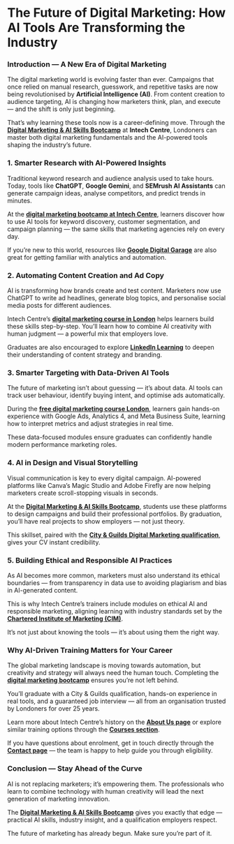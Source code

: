 # **The Future of Digital Marketing: How AI Tools Are Transforming the Industry**

### **Introduction — A New Era of Digital Marketing**

The digital marketing world is evolving faster than ever. Campaigns that once relied on manual research, guesswork, and repetitive tasks are now being revolutionised by **Artificial Intelligence (AI)**. From content creation to audience targeting, AI is changing how marketers think, plan, and execute — and the shift is only just beginning.

That’s why learning these tools now is a career-defining move. Through the **[Digital Marketing & AI Skills Bootcamp](https://www.intechcentre.com/courses/digital-marketing-ai-skills-bootcamp/)** at **Intech Centre**, Londoners can master both digital marketing fundamentals and the AI-powered tools shaping the industry’s future.

### **1. Smarter Research with AI-Powered Insights**

Traditional keyword research and audience analysis used to take hours. Today, tools like **ChatGPT**, **Google Gemini**, and **SEMrush AI Assistants** can generate campaign ideas, analyse competitors, and predict trends in minutes.

At the **[digital marketing bootcamp at Intech Centre](https://www.intechcentre.com/courses/digital-marketing-ai-skills-bootcamp/)**, learners discover how to use AI tools for keyword discovery, customer segmentation, and campaign planning — the same skills that marketing agencies rely on every day.

If you’re new to this world, resources like **[Google Digital Garage](https://learndigital.withgoogle.com/digitalgarage)** are also great for getting familiar with analytics and automation.

### **2. Automating Content Creation and Ad Copy**

AI is transforming how brands create and test content. Marketers now use ChatGPT to write ad headlines, generate blog topics, and personalise social media posts for different audiences.

Intech Centre’s **[digital marketing course in London](https://www.intechcentre.com/courses/digital-marketing-ai-skills-bootcamp/)** helps learners build these skills step-by-step. You’ll learn how to combine AI creativity with human judgment — a powerful mix that employers love.

Graduates are also encouraged to explore **[LinkedIn Learning](https://www.linkedin.com/learning/)** to deepen their understanding of content strategy and branding.

### **3. Smarter Targeting with Data-Driven AI Tools**

The future of marketing isn’t about guessing — it’s about data. AI tools can track user behaviour, identify buying intent, and optimise ads automatically.

During the **[free digital marketing course London](https://www.intechcentre.com/courses/digital-marketing-ai-skills-bootcamp/)**, learners gain hands-on experience with Google Ads, Analytics 4, and Meta Business Suite, learning how to interpret metrics and adjust strategies in real time.

These data-focused modules ensure graduates can confidently handle modern performance marketing roles.

### **4. AI in Design and Visual Storytelling**

Visual communication is key to every digital campaign. AI-powered platforms like Canva’s Magic Studio and Adobe Firefly are now helping marketers create scroll-stopping visuals in seconds.

At the **[Digital Marketing & AI Skills Bootcamp](https://www.intechcentre.com/courses/digital-marketing-ai-skills-bootcamp/)**, students use these platforms to design campaigns and build their professional portfolios. By graduation, you’ll have real projects to show employers — not just theory.

This skillset, paired with the **[City & Guilds Digital Marketing qualification](https://www.cityandguilds.com/)**, gives your CV instant credibility.

### **5. Building Ethical and Responsible AI Practices**

As AI becomes more common, marketers must also understand its ethical boundaries — from transparency in data use to avoiding plagiarism and bias in AI-generated content.

This is why Intech Centre’s trainers include modules on ethical AI and responsible marketing, aligning learning with industry standards set by the **[Chartered Institute of Marketing (CIM)](https://www.cim.co.uk/)**.

It’s not just about knowing the tools — it’s about using them the right way.

### **Why AI-Driven Training Matters for Your Career**

The global marketing landscape is moving towards automation, but creativity and strategy will always need the human touch.
Completing the **[digital marketing bootcamp](https://www.intechcentre.com/courses/digital-marketing-ai-skills-bootcamp/)** ensures you’re not left behind.

You’ll graduate with a City & Guilds qualification, hands-on experience in real tools, and a guaranteed job interview — all from an organisation trusted by Londoners for over 25 years.

Learn more about Intech Centre’s history on the **[About Us page](https://www.intechcentre.com/about-us/)** or explore similar training options through the **[Courses section](https://www.intechcentre.com/courses/)**.

If you have questions about enrolment, get in touch directly through the **[Contact page](https://www.intechcentre.com/contact/)** — the team is happy to help guide you through eligibility.

### **Conclusion — Stay Ahead of the Curve**

AI is not replacing marketers; it’s empowering them. The professionals who learn to combine technology with human creativity will lead the next generation of marketing innovation.

The **[Digital Marketing & AI Skills Bootcamp](https://www.intechcentre.com/courses/digital-marketing-ai-skills-bootcamp/)** gives you exactly that edge — practical AI skills, industry insight, and a qualification employers respect.

The future of marketing has already begun. Make sure you’re part of it.
